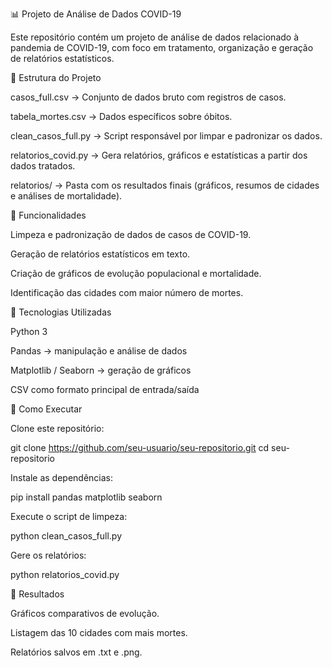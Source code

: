 📊 Projeto de Análise de Dados COVID-19

Este repositório contém um projeto de análise de dados relacionado à pandemia de COVID-19, com foco em tratamento, organização e geração de relatórios estatísticos.

🔹 Estrutura do Projeto

casos_full.csv → Conjunto de dados bruto com registros de casos.

tabela_mortes.csv → Dados específicos sobre óbitos.

clean_casos_full.py → Script responsável por limpar e padronizar os dados.

relatorios_covid.py → Gera relatórios, gráficos e estatísticas a partir dos dados tratados.

relatorios/ → Pasta com os resultados finais (gráficos, resumos de cidades e análises de mortalidade).

🔹 Funcionalidades

Limpeza e padronização de dados de casos de COVID-19.

Geração de relatórios estatísticos em texto.

Criação de gráficos de evolução populacional e mortalidade.

Identificação das cidades com maior número de mortes.

🔹 Tecnologias Utilizadas

Python 3

Pandas → manipulação e análise de dados

Matplotlib / Seaborn → geração de gráficos

CSV como formato principal de entrada/saída

🔹 Como Executar

Clone este repositório:

git clone https://github.com/seu-usuario/seu-repositorio.git
cd seu-repositorio


Instale as dependências:

pip install pandas matplotlib seaborn


Execute o script de limpeza:

python clean_casos_full.py


Gere os relatórios:

python relatorios_covid.py

🔹 Resultados

Gráficos comparativos de evolução.

Listagem das 10 cidades com mais mortes.

Relatórios salvos em .txt e .png.
